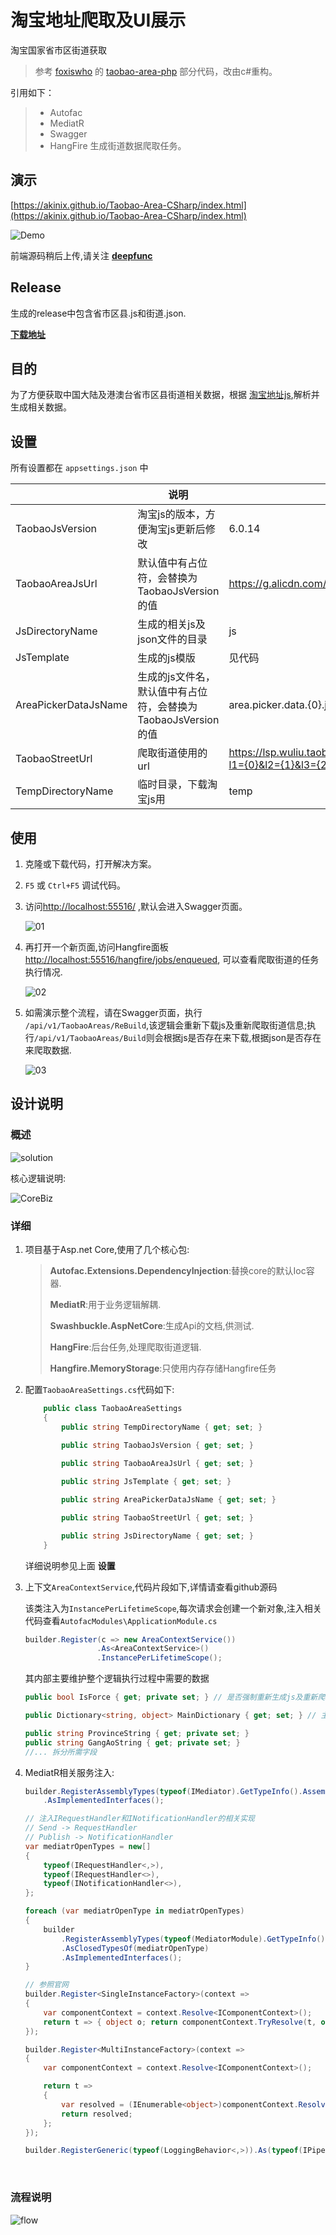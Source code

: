 # 淘宝地址爬取及UI展示
淘宝国家省市区街道获取

> 参考 [foxiswho](https://github.com/foxiswho) 的 [taobao-area-php](https://github.com/foxiswho/taobao-area-php) 部分代码，改由c#重构。

引用如下：

> - Autofac 
> - MediatR 
> - Swagger 
> - HangFire 生成街道数据爬取任务。

## 演示

[https://akinix.github.io/Taobao-Area-CSharp/index.html](https://akinix.github.io/Taobao-Area-CSharp/index.html)

![Demo](img/Demo.gif)

前端源码稍后上传,请关注 [**deepfunc**](https://github.com/deepfunc)

## Release

生成的release中包含省市区县.js和街道.json.

[**下载地址**](https://github.com/akinix/Taobao-Area-CSharp/releases)

## 目的

为了方便获取中国大陆及港澳台省市区县街道相关数据，根据 [淘宝地址js](https://g.alicdn.com/vip/address/6.0.14/index-min.js),解析并生成相关数据。

## 设置

所有设置都在 `appsettings.json` 中

|                      | 说明                                      | 默认值                                      |
| -------------------- | --------------------------------------- | ---------------------------------------- |
| TaobaoJsVersion      | 淘宝js的版本，方便淘宝js更新后修改                     | 6.0.14                                   |
| TaobaoAreaJsUrl      | 默认值中有占位符，会替换为TaobaoJsVersion的值          | https://g.alicdn.com/vip/address/{0}/index-min.js |
| JsDirectoryName      | 生成的相关js及json文件的目录                       | js                                       |
| JsTemplate           | 生成的js模版                                 | 见代码                                      |
| AreaPickerDataJsName | 生成的js文件名，默认值中有占位符，会替换为TaobaoJsVersion的值 | area.picker.data.{0}.js                  |
| TaobaoStreetUrl      | 爬取街道使用的url                              | https://lsp.wuliu.taobao.com/locationservice/addr/output_address_town_array.do?l1={0}&l2={1}&l3={2} |
| TempDirectoryName    | 临时目录，下载淘宝js用                            | temp                                     |

## 使用

1. 克隆或下载代码，打开解决方案。

2. `F5` 或 `Ctrl+F5` 调试代码。

3. 访问[http://localhost:55516/](http://localhost:55516/) ,默认会进入Swagger页面。

   ![01](img/01.png)

4. 再打开一个新页面,访问Hangfire面板 [http://localhost:55516/hangfire/jobs/enqueued](http://localhost:55516/hangfire/jobs/enqueued), 可以查看爬取街道的任务执行情况.

   ![02](img/02.png)

5. 如需演示整个流程，请在Swagger页面，执行 `/api/v1/TaobaoAreas/ReBuild`,该逻辑会重新下载js及重新爬取街道信息;执行`/api/v1/TaobaoAreas/Build`则会根据js是否存在来下载,根据json是否存在来爬取数据.

   ![03](img/03.png)

## 设计说明

### 概述

![solution](img/solution.png)

核心逻辑说明:

![CoreBiz](img/CoreBiz.png)

### 详细

1. 项目基于Asp.net Core,使用了几个核心包:

   >**Autofac.Extensions.DependencyInjection**:替换core的默认Ioc容器.
   >
   >**MediatR**:用于业务逻辑解耦.
   >
   >**Swashbuckle.AspNetCore**:生成Api的文档,供测试.
   >
   >**HangFire**:后台任务,处理爬取街道逻辑.
   >
   >**Hangfire.MemoryStorage**:只使用内存存储Hangfire任务



2. 配置`TaobaoAreaSettings.cs`代码如下:

   ```c#
       public class TaobaoAreaSettings
       {
           public string TempDirectoryName { get; set; }

           public string TaobaoJsVersion { get; set; }
           
           public string TaobaoAreaJsUrl { get; set; }

           public string JsTemplate { get; set; }

           public string AreaPickerDataJsName { get; set; }

           public string TaobaoStreetUrl { get; set; }

           public string JsDirectoryName { get; set; }
       }
   ```

   详细说明参见上面 **设置**

3. 上下文`AreaContextService`,代码片段如下,详情请查看github源码

   该类注入为`InstancePerLifetimeScope`,每次请求会创建一个新对象,注入相关代码查看`AutofacModules\ApplicationModule.cs`

   ```c#
   builder.Register(c => new AreaContextService())
                   .As<AreaContextService>()
                   .InstancePerLifetimeScope();
   ```

   其内部主要维护整个逻辑执行过程中需要的数据

   ```c#
   public bool IsForce { get; private set; } // 是否强制重新生成js及重新爬取街道数据

   public Dictionary<string, object> MainDictionary { get; set; } // 主数据字典:最终生成js时需要的数据

   public string ProvinceString { get; private set; }
   public string GangAoString { get; private set; }
   //... 拆分所需字段
   ```


4. MediatR相关服务注入:

   ```c#
   builder.RegisterAssemblyTypes(typeof(IMediator).GetTypeInfo().Assembly)
       .AsImplementedInterfaces();

   // 注入IRequestHandler和INotificationHandler的相关实现
   // Send -> RequestHandler
   // Publish -> NotificationHandler
   var mediatrOpenTypes = new[]
   {
       typeof(IRequestHandler<,>),
       typeof(IRequestHandler<>),
       typeof(INotificationHandler<>),
   };

   foreach (var mediatrOpenType in mediatrOpenTypes)
   {
       builder
           .RegisterAssemblyTypes(typeof(MediatorModule).GetTypeInfo().Assembly)
           .AsClosedTypesOf(mediatrOpenType)
           .AsImplementedInterfaces();
   }

   // 参照官网
   builder.Register<SingleInstanceFactory>(context =>
   {
       var componentContext = context.Resolve<IComponentContext>();
       return t => { object o; return componentContext.TryResolve(t, out o) ? o : null; };
   });

   builder.Register<MultiInstanceFactory>(context =>
   {
       var componentContext = context.Resolve<IComponentContext>();

       return t =>
       {
           var resolved = (IEnumerable<object>)componentContext.Resolve(typeof(IEnumerable<>).MakeGenericType(t));
           return resolved;
       };
   });

   builder.RegisterGeneric(typeof(LoggingBehavior<,>)).As(typeof(IPipelineBehavior<,>));

   ```

   ​




### 流程说明

![flow](img/flow.png)

## 